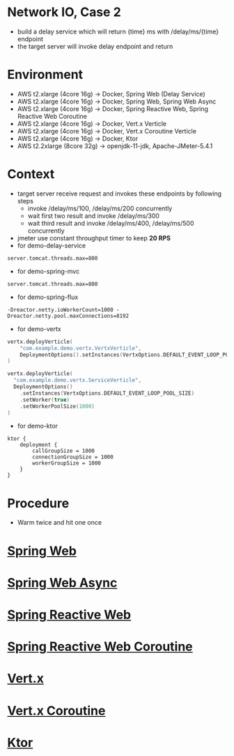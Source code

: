 # Network IO, Case 2
* build a delay service which will return {time} ms with /delay/ms/{time} endpoint
* the target server will invoke delay endpoint and return

# Environment
* AWS t2.xlarge (4core 16g) -> Docker, Spring Web (Delay Service)
* AWS t2.xlarge (4core 16g) -> Docker, Spring Web, Spring Web Async
* AWS t2.xlarge (4core 16g) -> Docker, Spring Reactive Web, Spring Reactive Web Coroutine
* AWS t2.xlarge (4core 16g) -> Docker, Vert.x Verticle
* AWS t2.xlarge (4core 16g) -> Docker, Vert.x Coroutine Verticle
* AWS t2.xlarge (4core 16g) -> Docker, Ktor
* AWS t2.2xlarge (8core 32g) -> openjdk-11-jdk, Apache-JMeter-5.4.1

# Context
* target server receive request and invokes these endpoints by following steps
  * invoke /delay/ms/100, /delay/ms/200 concurrently
  * wait first two result and invoke /delay/ms/300
  * wait third result and invoke /delay/ms/400, /delay/ms/500 concurrently
* jmeter use constant throughput timer to keep **20 RPS**
* for demo-delay-service
```
server.tomcat.threads.max=800
``` 
* for demo-spring-mvc
```
server.tomcat.threads.max=800
``` 
* for demo-spring-flux
```shell
-Dreactor.netty.ioWorkerCount=1000 -Dreactor.netty.pool.maxConnections=8192
```
* for demo-vertx
```kotlin
vertx.deployVerticle(
    "com.example.demo.vertx.VertxVerticle",
    DeploymentOptions().setInstances(VertxOptions.DEFAULT_EVENT_LOOP_POOL_SIZE)
)

vertx.deployVerticle(
  "com.example.demo.vertx.ServiceVerticle", 
  DeploymentOptions()
    .setInstances(VertxOptions.DEFAULT_EVENT_LOOP_POOL_SIZE)
    .setWorker(true)
    .setWorkerPoolSize(1000)
)
```
* for demo-ktor
```
ktor {
    deployment {
        callGroupSize = 1000
        connectionGroupSize = 1000
        workerGroupSize = 1000
    }
}
```

# Procedure
* Warm twice and hit one once

# [Spring Web](https://b2etw.github.io/reactive-coroutine-performance-test/network/case2/network_spring_mvc_case_2/index.html)
# [Spring Web Async](https://b2etw.github.io/reactive-coroutine-performance-test/network/case2/network_spring_async_case_2/index.html)
# [Spring Reactive Web](https://b2etw.github.io/reactive-coroutine-performance-test/network/case2/network_spring_flux_case_2/index.html)
# [Spring Reactive Web Coroutine](https://b2etw.github.io/reactive-coroutine-performance-test/network/case2/network_spring_coroutine_case_2/index.html)
# [Vert.x](https://b2etw.github.io/reactive-coroutine-performance-test/network/case2/network_vertx_vertx_case_2/index.html)
# [Vert.x Coroutine](https://b2etw.github.io/reactive-coroutine-performance-test/network/case2/network_vertx_coroutine_case_2/index.html)
# [Ktor](https://b2etw.github.io/reactive-coroutine-performance-test/network/case2/network_ktor_ktor_case_2/index.html)